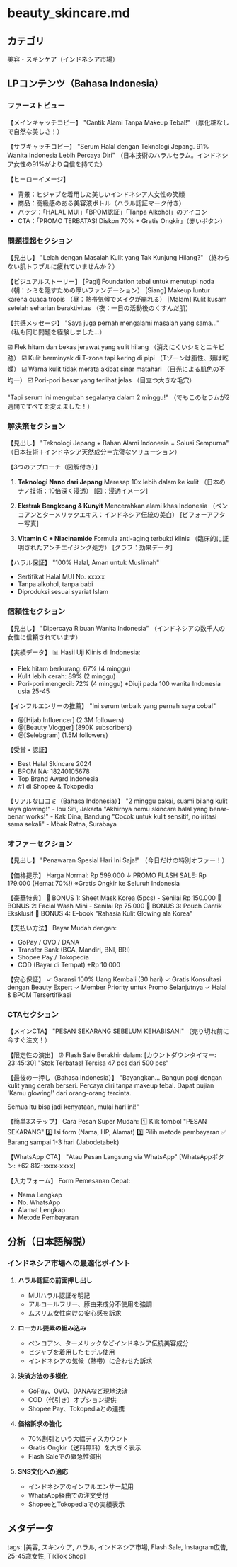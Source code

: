 # beauty_skincare.md

## カテゴリ
美容・スキンケア（インドネシア市場）

## LPコンテンツ（Bahasa Indonesia）

### ファーストビュー
【メインキャッチコピー】
"Cantik Alami Tanpa Makeup Tebal!"
（厚化粧なしで自然な美しさ！）

【サブキャッチコピー】
"Serum Halal dengan Teknologi Jepang. 91% Wanita Indonesia Lebih Percaya Diri"
（日本技術のハラルセラム。インドネシア女性の91%がより自信を持てた）

【ヒーローイメージ】
- 背景：ヒジャブを着用した美しいインドネシア人女性の笑顔
- 商品：高級感のある美容液ボトル（ハラル認証マーク付き）
- バッジ：「HALAL MUI」「BPOM認証」「Tanpa Alkohol」のアイコン
- CTA：「PROMO TERBATAS! Diskon 70% + Gratis Ongkir」（赤いボタン）

### 問題提起セクション
【見出し】
"Lelah dengan Masalah Kulit yang Tak Kunjung Hilang?"
（終わらない肌トラブルに疲れていませんか？）

【ビジュアルストーリー】
[Pagi] Foundation tebal untuk menutupi noda
（朝：シミを隠すための厚いファンデーション）
[Siang] Makeup luntur karena cuaca tropis
（昼：熱帯気候でメイクが崩れる）
[Malam] Kulit kusam setelah seharian beraktivitas
（夜：一日の活動後のくすんだ肌）

【共感メッセージ】
"Saya juga pernah mengalami masalah yang sama..."
（私も同じ問題を経験しました...）

☑️ Flek hitam dan bekas jerawat yang sulit hilang
（消えにくいシミとニキビ跡）
☑️ Kulit berminyak di T-zone tapi kering di pipi
（Tゾーンは脂性、頬は乾燥）
☑️ Warna kulit tidak merata akibat sinar matahari
（日光による肌色の不均一）
☑️ Pori-pori besar yang terlihat jelas
（目立つ大きな毛穴）

"Tapi serum ini mengubah segalanya dalam 2 minggu!"
（でもこのセラムが2週間ですべてを変えました！）

### 解決策セクション
【見出し】
"Teknologi Jepang + Bahan Alami Indonesia = Solusi Sempurna"
（日本技術＋インドネシア天然成分＝完璧なソリューション）

【3つのアプローチ（図解付き）】
1. **Teknologi Nano dari Jepang**
   Meresap 10x lebih dalam ke kulit
   （日本のナノ技術：10倍深く浸透）
   [図：浸透イメージ]

2. **Ekstrak Bengkoang & Kunyit**
   Mencerahkan alami khas Indonesia
   （ベンコアンとターメリックエキス：インドネシア伝統の美白）
   [ビフォーアフター写真]

3. **Vitamin C + Niacinamide**
   Formula anti-aging terbukti klinis
   （臨床的に証明されたアンチエイジング処方）
   [グラフ：効果データ]

【ハラル保証】
"100% Halal, Aman untuk Muslimah"
- Sertifikat Halal MUI No. xxxxx
- Tanpa alkohol, tanpa babi
- Diproduksi sesuai syariat Islam

### 信頼性セクション
【見出し】
"Dipercaya Ribuan Wanita Indonesia"
（インドネシアの数千人の女性に信頼されています）

【実績データ】
📊 Hasil Uji Klinis di Indonesia:
- Flek hitam berkurang: 67% (4 minggu)
- Kulit lebih cerah: 89% (2 minggu)
- Pori-pori mengecil: 72% (4 minggu)
※Diuji pada 100 wanita Indonesia usia 25-45

【インフルエンサーの推薦】
"Ini serum terbaik yang pernah saya coba!"
- @[Hijab Influencer] (2.3M followers)
- @[Beauty Vlogger] (890K subscribers)
- @[Selebgram] (1.5M followers)

【受賞・認証】
- Best Halal Skincare 2024
- BPOM NA: 18240105678
- Top Brand Award Indonesia
- #1 di Shopee & Tokopedia

【リアルな口コミ（Bahasa Indonesia）】
"2 minggu pakai, suami bilang kulit saya glowing!" - Ibu Siti, Jakarta
"Akhirnya nemu skincare halal yang benar-benar works!" - Kak Dina, Bandung
"Cocok untuk kulit sensitif, no iritasi sama sekali" - Mbak Ratna, Surabaya

### オファーセクション
【見出し】
"Penawaran Spesial Hari Ini Saja!"
（今日だけの特別オファー！）

【価格提示】
Harga Normal: Rp 599.000
↓
PROMO FLASH SALE: Rp 179.000 (Hemat 70%!)
※Gratis Ongkir ke Seluruh Indonesia

【豪華特典】
🎁 BONUS 1: Sheet Mask Korea (5pcs) - Senilai Rp 150.000
🎁 BONUS 2: Facial Wash Mini - Senilai Rp 75.000
🎁 BONUS 3: Pouch Cantik Eksklusif
🎁 BONUS 4: E-book "Rahasia Kulit Glowing ala Korea"

【支払い方法】
Bayar Mudah dengan:
- GoPay / OVO / DANA
- Transfer Bank (BCA, Mandiri, BNI, BRI)
- Shopee Pay / Tokopedia
- COD (Bayar di Tempat) +Rp 10.000

【安心保証】
✓ Garansi 100% Uang Kembali (30 hari)
✓ Gratis Konsultasi dengan Beauty Expert
✓ Member Priority untuk Promo Selanjutnya
✓ Halal & BPOM Tersertifikasi

### CTAセクション
【メインCTA】
"PESAN SEKARANG SEBELUM KEHABISAN!"
（売り切れ前に今すぐ注文！）

【限定性の演出】
⏰ Flash Sale Berakhir dalam:
[カウントダウンタイマー: 23:45:30]
"Stok Terbatas! Tersisa 47 pcs dari 500 pcs"

【最後の一押し（Bahasa Indonesia）】
"Bayangkan...
Bangun pagi dengan kulit yang cerah berseri.
Percaya diri tanpa makeup tebal.
Dapat pujian 'Kamu glowing!' dari orang-orang tercinta.

Semua itu bisa jadi kenyataan, mulai hari ini!"

【簡単3ステップ】
Cara Pesan Super Mudah:
1️⃣ Klik tombol "PESAN SEKARANG"
2️⃣ Isi form (Nama, HP, Alamat)
3️⃣ Pilih metode pembayaran
✅ Barang sampai 1-3 hari (Jabodetabek)

【WhatsApp CTA】
"Atau Pesan Langsung via WhatsApp"
[WhatsAppボタン: +62 812-xxxx-xxxx]

【入力フォーム】
Form Pemesanan Cepat:
- Nama Lengkap
- No. WhatsApp
- Alamat Lengkap
- Metode Pembayaran

## 分析（日本語解説）

### インドネシア市場への最適化ポイント

1. **ハラル認証の前面押し出し**
   - MUIハラル認証を明記
   - アルコールフリー、豚由来成分不使用を強調
   - ムスリム女性向けの安心感を訴求

2. **ローカル要素の組み込み**
   - ベンコアン、ターメリックなどインドネシア伝統美容成分
   - ヒジャブを着用したモデル使用
   - インドネシアの気候（熱帯）に合わせた訴求

3. **決済方法の多様化**
   - GoPay、OVO、DANAなど現地決済
   - COD（代引き）オプション提供
   - Shopee Pay、Tokopediaとの連携

4. **価格訴求の強化**
   - 70%割引という大幅ディスカウント
   - Gratis Ongkir（送料無料）を大きく表示
   - Flash Saleでの緊急性演出

5. **SNS文化への適応**
   - インドネシアのインフルエンサー起用
   - WhatsApp経由での注文受付
   - ShopeeとTokopediaでの実績表示

## メタデータ
tags: [美容, スキンケア, ハラル, インドネシア市場, Flash Sale, Instagram広告, 25-45歳女性, TikTok Shop]